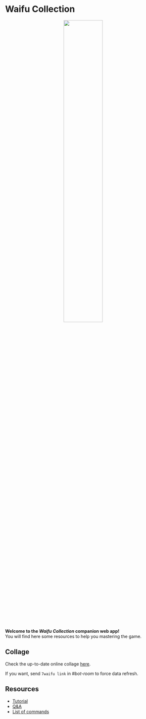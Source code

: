 # Waifu Collection

<div style="text-align:center">
  <img src="/images/drpzn.png" style="width:50%" />
</div>

**Welcome to the *Waifu Collection* companion web app!** \
You will find here some resources to help you mastering the game.

## Collage

Check the up-to-date online collage [here](/collage/324820379527020544). 

If you want, send `7waifu link` in *#bot-room* to force data refresh.

## Resources

* [Tutorial](/help/tutorial)
* [Q&A](/help/q-and-a)
* [List of commands](/help/commands)
